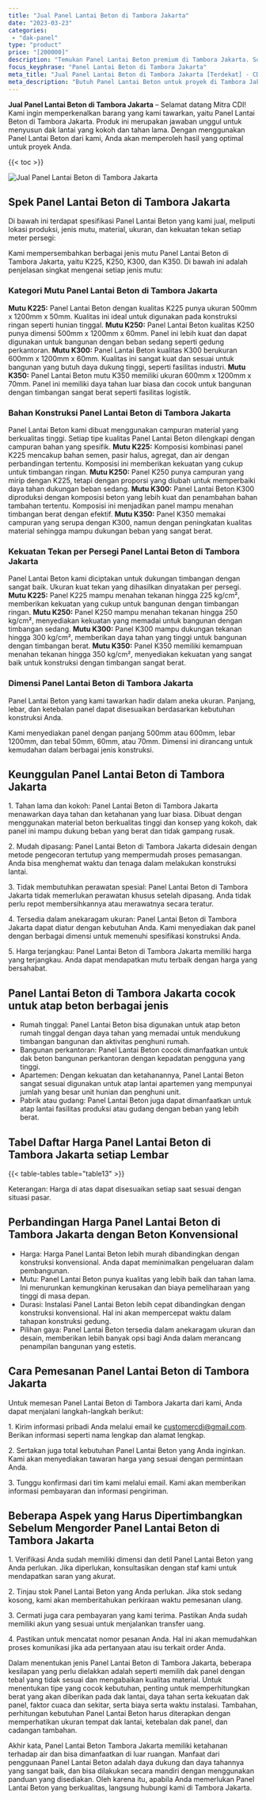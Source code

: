 ```yaml
---
title: "Jual Panel Lantai Beton di Tambora Jakarta"
date: "2023-03-23"
categories:
 - "dak-panel"
type: "product"
price: "[200000]"
description: "Temukan Panel Lantai Beton premium di Tambora Jakarta. Solusi ideal untuk proyek konstruksi dengan standar terbaik, Panel Lantai Beton memberikan kekuatan maksimal untuk lantai dak. Dapatkan info lengkap."
focus_keyphrase: "Panel Lantai Beton di Tambora Jakarta"
meta_title: "Jual Panel Lantai Beton di Tambora Jakarta [Terdekat] - CDI"
meta_description: "Butuh Panel Lantai Beton untuk proyek di Tambora Jakarta?. Tersedia Panel Lantai Beton premium untuk pembangunan. Harga terbaik hanya di sini."
---
```


**Jual Panel Lantai Beton di Tambora Jakarta** – Selamat datang Mitra CDI! Kami ingin memperkenalkan barang yang kami tawarkan, yaitu Panel Lantai Beton di Tambora Jakarta. Produk ini merupakan jawaban unggul untuk menyusun dak lantai yang kokoh dan tahan lama. Dengan menggunakan Panel Lantai Beton dari kami, Anda akan memperoleh hasil yang optimal untuk proyek Anda.

{{< toc >}}

![Jual Panel Lantai Beton di Tambora Jakarta](/images/dak-panel/dak-panel-24.jpg)

## Spek Panel Lantai Beton di Tambora Jakarta

Di bawah ini terdapat spesifikasi Panel Lantai Beton yang kami jual, meliputi lokasi produksi, jenis mutu, material, ukuran, dan kekuatan tekan setiap meter persegi:

Kami mempersembahkan berbagai jenis mutu Panel Lantai Beton di Tambora Jakarta, yaitu K225, K250, K300, dan K350. Di bawah ini adalah penjelasan singkat mengenai setiap jenis mutu:

### Kategori Mutu Panel Lantai Beton di Tambora Jakarta

**Mutu K225:** Panel Lantai Beton dengan kualitas K225 punya ukuran 500mm x 1200mm x 50mm. Kualitas ini ideal untuk digunakan pada konstruksi ringan seperti hunian tinggal.
**Mutu K250:** Panel Lantai Beton kualitas K250 punya dimensi 500mm x 1200mm x 60mm. Panel ini lebih kuat dan dapat digunakan untuk bangunan dengan beban sedang seperti gedung perkantoran.
**Mutu K300:** Panel Lantai Beton kualitas K300 berukuran 600mm x 1200mm x 60mm. Kualitas ini sangat kuat dan sesuai untuk bangunan yang butuh daya dukung tinggi, seperti fasilitas industri.
**Mutu K350:** Panel Lantai Beton mutu K350 memiliki ukuran 600mm x 1200mm x 70mm. Panel ini memiliki daya tahan luar biasa dan cocok untuk bangunan dengan timbangan sangat berat seperti fasilitas logistik.

### Bahan Konstruksi Panel Lantai Beton di Tambora Jakarta

Panel Lantai Beton kami dibuat menggunakan campuran material yang berkualitas tinggi. Setiap tipe kualitas Panel Lantai Beton dilengkapi dengan campuran bahan yang spesifik.
**Mutu K225:** Komposisi kombinasi panel K225 mencakup bahan semen, pasir halus, agregat, dan air dengan perbandingan tertentu. Komposisi ini memberikan kekuatan yang cukup untuk timbangan ringan.
**Mutu K250:** Panel K250 punya campuran yang mirip dengan K225, tetapi dengan proporsi yang diubah untuk memperbaiki daya tahan dukungan beban sedang.
**Mutu K300:** Panel Lantai Beton K300 diproduksi dengan komposisi beton yang lebih kuat dan penambahan bahan tambahan tertentu. Komposisi ini menjadikan panel mampu menahan timbangan berat dengan efektif.
**Mutu K350:** Panel K350 memakai campuran yang serupa dengan K300, namun dengan peningkatan kualitas material sehingga mampu dukungan beban yang sangat berat.

### Kekuatan Tekan per Persegi Panel Lantai Beton di Tambora Jakarta

Panel Lantai Beton kami diciptakan untuk dukungan timbangan dengan sangat baik. Ukuran kuat tekan yang dihasilkan dinyatakan per persegi.
**Mutu K225:** Panel K225 mampu menahan tekanan hingga 225 kg/cm², memberikan kekuatan yang cukup untuk bangunan dengan timbangan ringan.
**Mutu K250:** Panel K250 mampu menahan tekanan hingga 250 kg/cm², menyediakan kekuatan yang memadai untuk bangunan dengan timbangan sedang.
**Mutu K300:** Panel K300 mampu dukungan tekanan hingga 300 kg/cm², memberikan daya tahan yang tinggi untuk bangunan dengan timbangan berat.
**Mutu K350:** Panel K350 memiliki kemampuan menahan tekanan hingga 350 kg/cm², menyediakan kekuatan yang sangat baik untuk konstruksi dengan timbangan sangat berat.

### Dimensi Panel Lantai Beton di Tambora Jakarta

Panel Lantai Beton yang kami tawarkan hadir dalam aneka ukuran. Panjang, lebar, dan ketebalan panel dapat disesuaikan berdasarkan kebutuhan konstruksi Anda.

Kami menyediakan panel dengan panjang 500mm atau 600mm, lebar 1200mm, dan tebal 50mm, 60mm, atau 70mm. Dimensi ini dirancang untuk kemudahan dalam berbagai jenis konstruksi.

## Keunggulan Panel Lantai Beton di Tambora Jakarta

1\.  Tahan lama dan kokoh: Panel Lantai Beton di Tambora Jakarta menawarkan daya tahan dan ketahanan yang luar biasa. Dibuat dengan menggunakan material beton berkualitas tinggi dan konsep yang kokoh, dak panel ini mampu dukung beban yang berat dan tidak gampang rusak.

2\.  Mudah dipasang: Panel Lantai Beton di Tambora Jakarta didesain dengan metode pengecoran tertutup yang mempermudah proses pemasangan. Anda bisa menghemat waktu dan tenaga dalam melakukan konstruksi lantai.

3\.  Tidak membutuhkan perawatan spesial: Panel Lantai Beton di Tambora Jakarta tidak memerlukan perawatan khusus setelah dipasang. Anda tidak perlu repot membersihkannya atau merawatnya secara teratur.

4\.  Tersedia dalam anekaragam ukuran: Panel Lantai Beton di Tambora Jakarta dapat diatur dengan kebutuhan Anda. Kami menyediakan dak panel dengan berbagai dimensi untuk memenuhi spesifikasi konstruksi Anda.

5\.  Harga terjangkau: Panel Lantai Beton di Tambora Jakarta memiliki harga yang terjangkau. Anda dapat mendapatkan mutu terbaik dengan harga yang bersahabat.

## Panel Lantai Beton di Tambora Jakarta cocok untuk atap beton berbagai jenis

*   Rumah tinggal: Panel Lantai Beton bisa digunakan untuk atap beton rumah tinggal dengan daya tahan yang memadai untuk mendukung timbangan bangunan dan aktivitas penghuni rumah.
*   Bangunan perkantoran: Panel Lantai Beton cocok dimanfaatkan untuk dak beton bangunan perkantoran dengan kepadatan pengguna yang tinggi.
*   Apartemen: Dengan kekuatan dan ketahanannya, Panel Lantai Beton sangat sesuai digunakan untuk atap lantai apartemen yang mempunyai jumlah yang besar unit hunian dan penghuni unit.
*   Pabrik atau gudang: Panel Lantai Beton juga dapat dimanfaatkan untuk atap lantai fasilitas produksi atau gudang dengan beban yang lebih berat.

## Tabel Daftar Harga Panel Lantai Beton di Tambora Jakarta setiap Lembar

{{< table-tables table="table13" >}}

Keterangan: Harga di atas dapat disesuaikan setiap saat sesuai dengan situasi pasar.

## Perbandingan Harga Panel Lantai Beton di Tambora Jakarta dengan Beton Konvensional

*   Harga: Harga Panel Lantai Beton lebih murah dibandingkan dengan konstruksi konvensional. Anda dapat meminimalkan pengeluaran dalam pembangunan.
*   Mutu: Panel Lantai Beton punya kualitas yang lebih baik dan tahan lama. Ini menurunkan kemungkinan kerusakan dan biaya pemeliharaan yang tinggi di masa depan.
*   Durasi: Instalasi Panel Lantai Beton lebih cepat dibandingkan dengan konstruksi konvensional. Hal ini akan mempercepat waktu dalam tahapan konstruksi gedung.
*   Pilihan gaya: Panel Lantai Beton tersedia dalam anekaragam ukuran dan desain, memberikan lebih banyak opsi bagi Anda dalam merancang penampilan bangunan yang estetis.

## Cara Pemesanan Panel Lantai Beton di Tambora Jakarta

Untuk memesan Panel Lantai Beton di Tambora Jakarta dari kami, Anda dapat menjalani langkah-langkah berikut:

1\.  Kirim informasi pribadi Anda melalui email ke customercdi@gmail.com. Berikan informasi seperti nama lengkap dan alamat lengkap.

2\.  Sertakan juga total kebutuhan Panel Lantai Beton yang Anda inginkan. Kami akan menyediakan tawaran harga yang sesuai dengan permintaan Anda.

3\.  Tunggu konfirmasi dari tim kami melalui email. Kami akan memberikan informasi pembayaran dan informasi pengiriman.

## Beberapa Aspek yang Harus Dipertimbangkan Sebelum Mengorder Panel Lantai Beton di Tambora Jakarta

1\.  Verifikasi Anda sudah memiliki dimensi dan detil Panel Lantai Beton yang Anda perlukan. Jika diperlukan, konsultasikan dengan staf kami untuk mendapatkan saran yang akurat.

2\.  Tinjau stok Panel Lantai Beton yang Anda perlukan. Jika stok sedang kosong, kami akan memberitahukan perkiraan waktu pemesanan ulang.

3\.  Cermati juga cara pembayaran yang kami terima. Pastikan Anda sudah memiliki akun yang sesuai untuk menjalankan transfer uang.

4\.  Pastikan untuk mencatat nomor pesanan Anda. Hal ini akan memudahkan proses komunikasi jika ada pertanyaan atau isu terkait order Anda.

Dalam menentukan jenis Panel Lantai Beton di Tambora Jakarta, beberapa kesilapan yang perlu dielakkan adalah seperti memilih dak panel dengan tebal yang tidak sesuai dan mengabaikan kualitas material. Untuk menentukan tipe yang cocok kebutuhan, penting untuk memperhitungkan berat yang akan diberikan pada dak lantai, daya tahan serta kekuatan dak panel, faktor cuaca dan sekitar, serta biaya serta waktu instalasi. Tambahan, perhitungan kebutuhan Panel Lantai Beton harus diterapkan dengan memperhatikan ukuran tempat dak lantai, ketebalan dak panel, dan cadangan tambahan.

Akhir kata, Panel Lantai Beton Tambora Jakarta memiliki ketahanan terhadap air dan bisa dimanfaatkan di luar ruangan. Manfaat dari penggunaan Panel Lantai Beton adalah daya dukung dan daya tahannya yang sangat baik, dan bisa dilakukan secara mandiri dengan menggunakan panduan yang disediakan. Oleh karena itu, apabila Anda memerlukan Panel Lantai Beton yang berkualitas, langsung hubungi kami di Tambora Jakarta.